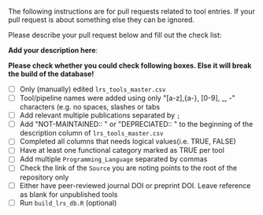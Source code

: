 The following instructions are for pull requests related to tool entries.
If your pull request is about something else they can be ignored.

Please describe your pull request below and fill out the check list:

**Add your description here**:

**Please check whether you could check following boxes. Else it will break the build of the database!**

- [ ] Only (manually) edited `lrs_tools_master.csv`
- [ ] Tool/pipeline names were added using only "[a-z],{a-}, [0-9], _, -" characters (e.g. no spaces, slashes or tabs
- [ ] Add relevant multiple publications separated by `;`
- [ ] Add "NOT-MAINTAINED:: " or "DEPRECIATED:: " to the beginning of the description column of `lrs_tools_master.csv`
- [ ] Completed all columns that needs logical values(i.e. TRUE, FALSE)
- [ ] Have at least one functional category marked as TRUE per tool
- [ ] Add multiple `Programming_Language` separated by commas
- [ ] Check the link of the `Source` you are noting points to the root of the repository only
- [ ] Either have peer-reviewed journal DOI or preprint DOI. Leave reference as blank for unpublished tools
- [ ] Run `build_lrs_db.R` (optional)
